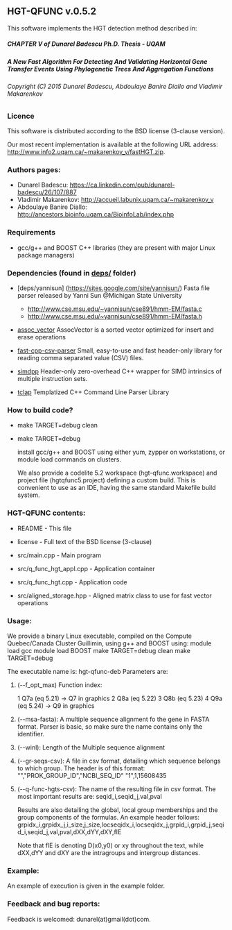 ## HGT-QFUNC v.0.5.2

This software implements the HGT detection method described in:

##### CHAPTER V of Dunarel Badescu Ph.D. Thesis - UQAM 
##### A New Fast Algorithm For Detecting And Validating Horizontal Gene Transfer Events Using Phylogenetic Trees And Aggregation Functions


###### Copyright (C) 2015 Dunarel Badescu, Abdoulaye Banire Diallo and Vladimir Makarenkov

### Licence 
   This software is distributed according to the BSD license (3-clause version).

   Our most recent implementation is available at the following URL address:
   http://www.info2.uqam.ca/~makarenkov_v/fastHGT.zip.

### Authors pages:
  * Dunarel Badescu:         https://ca.linkedin.com/pub/dunarel-badescu/26/107/887
  * Vladimir Makarenkov:     http://accueil.labunix.uqam.ca/~makarenkov_v
  * Abdoulaye Banire Diallo: http://ancestors.bioinfo.uqam.ca/BioinfoLab/index.php
  
### Requirements
   * gcc/g++ and BOOST C++ libraries (they are present with major Linux package managers)

### Dependencies (found in [deps/](deps/) folder)
  * [deps/yannisun] (https://sites.google.com/site/yannisun/)
    Fasta file parser released by Yanni Sun @Michigan State University 
      * http://www.cse.msu.edu/~yannisun/cse891/hmm-EM/fasta.c
      * http://www.cse.msu.edu/~yannisun/cse891/hmm-EM/fasta.h

  * [assoc_vector](https://github.com/wo3kie/AssocVector)
    AssocVector is a sorted vector optimized for insert and erase operations 

  * [fast-cpp-csv-parser](https://code.google.com/p/fast-cpp-csv-parser/ )
    Small, easy-to-use and fast header-only library for reading comma separated value (CSV) files.
    
  * [simdpp](https://github.com/p12tic/libsimdpp)
    Header-only zero-overhead C++ wrapper for SIMD intrinsics of multiple instruction sets.

  * [tclap](http://tclap.sourceforge.net/)
    Templatized C++ Command Line Parser Library
    
  

### How to build code?
  * make TARGET=debug clean
  * make TARGET=debug 
  
    install gcc/g++ and BOOST using either yum, zypper on workstations, or module load commands on clusters.

    We also provide a codelite 5.2 workspace (hgt-qfunc.workspace) and project file (hgtqfunc5.project) defining a custom build. 
    This is convenient to use as an IDE, having the same standard Makefile build system.
 
### HGT-QFUNC contents:

  * README  - This file 
  * license - Full text of the BSD license (3-clause)

  * src/main.cpp - Main program
  * src/q_func_hgt_appl.cpp - Application container
  * src/q_func_hgt.cpp - Application code
  * src/aligned_storage.hpp - Aligned matrix class to use for fast vector operations
  
  
### Usage:
   We provide a binary Linux executable, compiled on the Compute Quebec/Canada Cluster Guillimin, using g++ and BOOST using:
   module load gcc
   module load BOOST
   make TARGET=debug clean
   make TARGET=debug

   The executable name is: hgt-qfunc-deb 
   Parameters are:
 
1. (--f_opt_max)
   Function index:

   1 Q7a (eq 5.21) -> Q7 in graphics
   2 Q8a (eq 5.22)
   3 Q8b (eq 5.23)
   4 Q9a (eq 5.24) -> Q9 in graphics

2. (--msa-fasta):
   A multiple sequence alignment fo the gene in FASTA format. 
   Parser is basic, so make sure the name contains only the identifier.
   
3. (--winl):
   Length of the Multiple sequence alignment

4. (--gr-seqs-csv):
   A file in csv format, detailing which sequence belongs to which group.
   The header is of this format:
   "","PROK_GROUP_ID","NCBI_SEQ_ID"
   "1",1,15608435
 
5. (--q-func-hgts-csv):
   The name of the resulting file in csv format. 
   The most important results are: seqid_i,seqid_j,val,pval

   Results are also detailing the global, local group memberships and the group components of the formulas.
   An example header follows:
   grpidx_i,grpidx_j,i_size,j_size,locseqidx_i,locseqidx_j,grpid_i,grpid_j,seqid_i,seqid_j,val,pval,dXX,dYY,dXY,flE

   Note that flE is denoting D(x0,y0) or xy throughout the text, while dXX,dYY and dXY are the intragroups and intergroup distances.    

### Example:
   An example of execution is given in the example folder.

### Feedback and bug reports:
   Feedback is welcomed: dunarel(at)gmail(dot)com.

